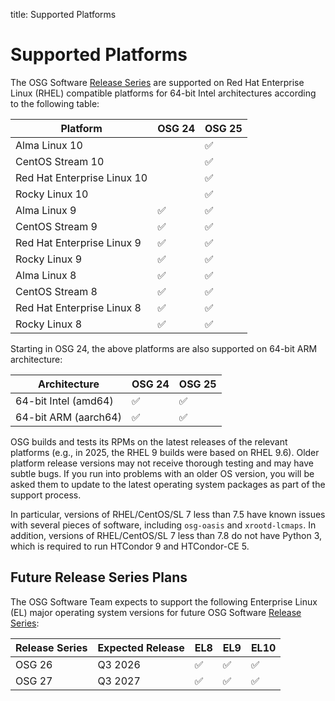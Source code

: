 title: Supported Platforms

Supported Platforms
===================

The OSG Software [Release Series](../release/release_series.md) are supported on Red Hat Enterprise Linux (RHEL)
compatible platforms for 64-bit Intel architectures according to the following table:

| Platform                    | OSG 24  | OSG 25  |
|-----------------------------|---------|---------|
| Alma Linux 10               |         | &#9989; |
| CentOS Stream 10            |         | &#9989; |
| Red Hat Enterprise Linux 10 |         | &#9989; |
| Rocky Linux 10              |         | &#9989; |
| Alma Linux 9                | &#9989; | &#9989; |
| CentOS Stream 9             | &#9989; | &#9989; |
| Red Hat Enterprise Linux 9  | &#9989; | &#9989; |
| Rocky Linux 9               | &#9989; | &#9989; |
| Alma Linux 8                | &#9989; | &#9989; |
| CentOS Stream 8             | &#9989; | &#9989; |
| Red Hat Enterprise Linux 8  | &#9989; | &#9989; |
| Rocky Linux 8               | &#9989; | &#9989; |


Starting in OSG 24, the above platforms are also supported on 64-bit ARM architecture:

| Architecture               | OSG 24  | OSG 25  |
|----------------------------|---------|---------|
| 64-bit Intel (amd64)       | &#9989; | &#9989; |
| 64-bit ARM (aarch64)       | &#9989; | &#9989; |


OSG builds and tests its RPMs on the latest releases of the relevant platforms (e.g., in 2025, the RHEL 9 builds were
based on RHEL 9.6).
Older platform release versions may not receive thorough testing and may have subtle bugs.
If you run into problems with an older OS version, you will be asked them to update to the latest operating system
packages as part of the support process.

In particular, versions of RHEL/CentOS/SL 7 less than 7.5 have known issues with several pieces of software, including
`osg-oasis` and `xrootd-lcmaps`.
In addition, versions of RHEL/CentOS/SL 7 less than 7.8 do not have Python 3, which is required to run HTCondor 9 and
HTCondor-CE 5.

Future Release Series Plans
---------------------------

The OSG Software Team expects to support the following Enterprise Linux (EL) major operating system versions for future
OSG Software [Release Series](../release/release_series.md):

| Release Series | Expected Release | EL8     | EL9     | EL10    |
|----------------|------------------|---------|---------|---------|
| OSG 26         | Q3 2026          | &#9989; | &#9989; | &#9989; |
| OSG 27         | Q3 2027          | &#9989; | &#9989; | &#9989; |
